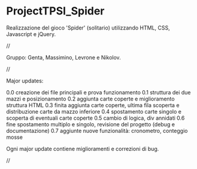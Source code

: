 # ProjectTPSI_Spider
Realizzazione del gioco 'Spider' (solitario) utilizzando HTML, CSS, Javascript e jQuery.

//

Gruppo: Genta, Massimino, Levrone e Nikolov.

//

Major updates:

0.0 creazione dei file principali e prova funzionamento
0.1 struttura dei due mazzi e posizionamento
0.2 aggiunta carte coperte e miglioramento struttura HTML
0.3 finita aggiunta carte coperte, ultima fila scoperta e distribuzione carte da mazzo inferiore
0.4 spostamento carte singolo e scoperta di eventuali carte coperte
0.5 cambio di logica, div annidati 
0.6 fine spostamento multiplo e singolo, revisione del progetto (debug e documentazione)
0.7 aggiunte nuove funzionalità: cronometro, conteggio mosse

Ogni major update contiene miglioramenti e correzioni di bug.

//

